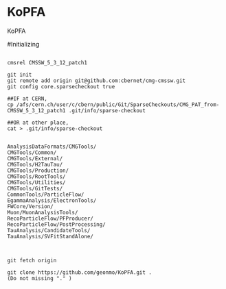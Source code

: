 KoPFA
=====

KoPFA


#Initializing
<pre><code>
cmsrel CMSSW_5_3_12_patch1

git init
git remote add origin git@github.com:cbernet/cmg-cmssw.git
git config core.sparsecheckout true

##IF at CERN,
cp /afs/cern.ch/user/c/cbern/public/Git/SparseCheckouts/CMG_PAT_from-CMSSW_5_3_12_patch1 .git/info/sparse-checkout

##OR at other place,
cat > .git/info/sparse-checkout


AnalysisDataFormats/CMGTools/
CMGTools/Common/
CMGTools/External/
CMGTools/H2TauTau/
CMGTools/Production/
CMGTools/RootTools/
CMGTools/Utilities/
CMGTools/GitTests/
CommonTools/ParticleFlow/
EgammaAnalysis/ElectronTools/
FWCore/Version/
Muon/MuonAnalysisTools/
RecoParticleFlow/PFProducer/
RecoParticleFlow/PostProcessing/
TauAnalysis/CandidateTools/
TauAnalysis/SVFitStandAlone/



git fetch origin

git clone https://github.com/geonmo/KoPFA.git .
(Do not missing "." )
</code></pre>
